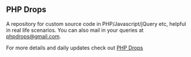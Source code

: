 ## PHP Drops ##
A repository for custom source code in PHP/Javascript/jQuery etc, helpful in real life scenarios. You can also mail in your queries at phpdrops@gmail.com.

For more details and daily updates check out [PHP Drops](http://php-drops.blogspot.com)